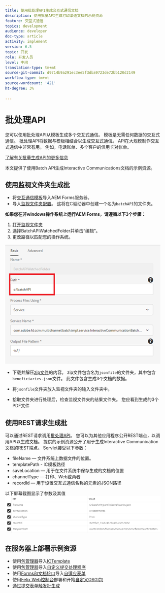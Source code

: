 ```yaml
---
title: 使用批处理API生成交互式通信文档
description: 使用批量API生成打印渠道文档的示例资源
feature: 交互式通信
topics: development
audience: developer
doc-type: article
activity: implement
version: 6.5
topic: 开发
role: 开发人员
level: 中间
translation-type: tm+mt
source-git-commit: d9714b9a291ec3ee5f3dba9723de72bb120d2149
workflow-type: tm+mt
source-wordcount: '421'
ht-degree: 3%

---
```



# 批处理API

您可以使用批处理API从模板生成多个交互式通信。 模板是无需任何数据的交互式通信。 批处理API将数据与模板相结合以生成交互式通信。 API在大规模制作交互式通信中非常有用。 例如，电话账单、多个客户的信用卡对帐单。

[了解有关批量生成API的更多信息](https://docs.adobe.com/content/help/en/experience-manager-65/forms/interactive-communications/generate-multiple-interactive-communication-using-batch-api.html)

本文提供了使用Batch API生成Interactive Communications文档的示例资源。

## 使用监视文件夹生成批

* 将[交互通信模板](assets/Beneficiaries-confirmation.zip)导入AEM Forms服务器。
* 导入[监视文件夹配置](assets/batch-generation-api.zip)。 这将在C驱动器中创建一个名为`batchAPI`的文件夹。

**如果您在非windows操作系统上运行AEM Forms，请遵循以下3个步骤：**

1. [打开监视文件夹](http://localhost:4502/libs/fd/core/WatchfolderUI/content/UI.html)
2. 选择BatchAPIWatchedFolder并单击“编辑”。
3. 更改路径以匹配您的操作系统。

![路径](assets/watched-folder-batch-api-basic.PNG)

* 下载并解压[zip文件](assets/jsonfile.zip)的内容。 zip文件包含名为`jsonfile`的文件夹，其中包含`beneficiaries.json`文件。 此文件包含生成3个文档的数据。

* 将`jsonfile`文件夹放入监视文件夹的输入文件夹中。
* 拾取文件夹进行处理后，检查监视文件夹的结果文件夹。 您应看到生成的3个PDF文件

## 使用REST请求生成批

可以通过REST请求调用[批处理API](https://helpx.adobe.com/experience-manager/6-5/forms/javadocs/index.html)。 您可以为其他应用程序公开REST端点，以调用API以生成文档。
提供的示例资源公开了用于生成Interactive Communication文档的REST端点。 Servlet接受以下参数：

* fileName — 文件系统上数据文件的位置。
* templatePath - IC模板路径
* saveLocation — 用于在文件系统中保存生成的文档的位置
* channelType — 打印、Web或两者
* recordId — 用于设置交互式通信名称的元素的JSON路径

以下屏幕截图显示了参数及其值
![示例请求](assets/generate-ic-batch-servlet.PNG)

## 在服务器上部署示例资源

* 使用[包管理器](http://localhost:4502/crx/packmgr/index.jsp)导入[ICTemplate](assets/ICTemplate.zip)
* 使用[包管理器](http://localhost:4502/crx/packmgr/index.jsp)导入[自定义提交处理程序](assets/BatchAPICustomSubmit.zip)
* 使用[Forms和文档接口](http://localhost:4502/aem/forms.html/content/dam/formsanddocuments)导入[自适应表单](assets/BatchGenerationAPIAF.zip)
* 使用[Felix Web控制台](http://localhost:4502/system/console/bundles)部署和开始[自定义OSGI包](assets/batchgenerationapi.batchgenerationapi.core-1.0-SNAPSHOT.jar)
* [通过提交表单触发批生成](http://localhost:4502/content/dam/formsanddocuments/batchgenerationapi/jcr:content?wcmmode=disabled)
